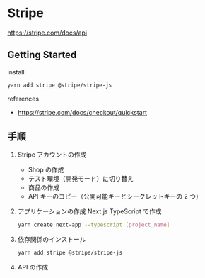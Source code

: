 # Stripe

<!-- Official Site -->

https://stripe.com/docs/api

## Getting Started

install

```sh
yarn add stripe @stripe/stripe-js
```

references

- https://stripe.com/docs/checkout/quickstart

## 手順

1. Stripe アカウントの作成

   - Shop の作成
   - テスト環境（開発モード）に切り替え
   - 商品の作成
   - API キーのコピー（公開可能キーとシークレットキーの 2 つ）

2. アプリケーションの作成
   Next.js TypeScript で作成

   ```sh
   yarn create next-app --typescript [project_name]
   ```

3. 依存関係のインストール

   ```sh
   yarn add stripe @stripe/stripe-js
   ```

4. API の作成
